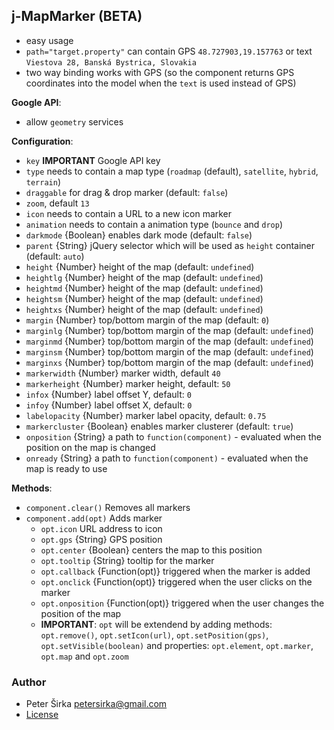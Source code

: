 ﻿## j-MapMarker (BETA)

- easy usage
- `path="target.property"` can contain GPS `48.727903,19.157763` or text `Viestova 28, Banská Bystrica, Slovakia`
- two way binding works with GPS (so the component returns GPS coordinates into the model when the `text` is used instead of GPS)

__Google API__:

- allow `geometry` services

__Configuration__:

- `key` __IMPORTANT__ Google API key
- `type` needs to contain a map type (`roadmap` (default), `satellite`, `hybrid`, `terrain`)
- `draggable` for drag & drop marker (default: `false`)
- `zoom`, default `13`
- `icon` needs to contain a URL to a new icon marker
- `animation` needs to contain a animation type (`bounce` and `drop`)
- `darkmode` {Boolean} enables dark mode (default: `false`)
- `parent` {String} jQuery selector which will be used as `height` container (default: `auto`)
- `height` {Number} height of the map (default: `undefined`)
- `heightlg` {Number} height of the map (default: `undefined`)
- `heightmd` {Number} height of the map (default: `undefined`)
- `heightsm` {Number} height of the map (default: `undefined`)
- `heightxs` {Number} height of the map (default: `undefined`)
- `margin` {Number} top/bottom margin of the map (default: `0`)
- `marginlg` {Number} top/bottom margin of the map (default: `undefined`)
- `marginmd` {Number} top/bottom margin of the map (default: `undefined`)
- `marginsm` {Number} top/bottom margin of the map (default: `undefined`)
- `marginxs` {Number} top/bottom margin of the map (default: `undefined`)
- `markerwidth` {Number} marker width, default `40`
- `markerheight` {Number} marker height, default: `50`
- `infox` {Number} label offset Y, default: `0`
- `infoy` {Number} label offset X, default: `0`
- `labelopacity` {Number} marker label opacity, default: `0.75`
- `markercluster` {Boolean} enables marker clusterer (default: `true`)
- `onposition` {String} a path to `function(component)` - evaluated when the position on the map is changed
- `onready` {String} a path to `function(component)` - evaluated when the map is ready to use

__Methods__:

- `component.clear()` Removes all markers
- `component.add(opt)` Adds marker
	- `opt.icon` URL address to icon
	- `opt.gps` {String} GPS position
	- `opt.center` {Boolean} centers the map to this position
	- `opt.tooltip` {String} tooltip for the marker
	- `opt.callback` {Function(opt)} triggered when the marker is added
	- `opt.onclick` {Function(opt)} triggered when the user clicks on the marker
	- `opt.onposition` {Function(opt)} triggered when the user changes the position of the map
	- __IMPORTANT__: `opt` will be extendend by adding methods: `opt.remove()`, `opt.setIcon(url)`, `opt.setPosition(gps)`, `opt.setVisible(boolean)` and properties: `opt.element`, `opt.marker`, `opt.map` and `opt.zoom`

### Author

- Peter Širka <petersirka@gmail.com>
- [License](https://www.totaljs.com/license/)
